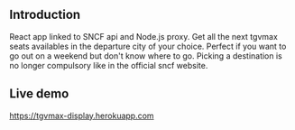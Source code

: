 ## Introduction

React app linked to SNCF api and Node.js proxy. Get all the next tgvmax seats availables in the departure city of your choice. Perfect if you want to go out on a weekend but don't know where to go. Picking a destination is no longer compulsory like in the official sncf website. 

## Live demo

https://tgvmax-display.herokuapp.com
